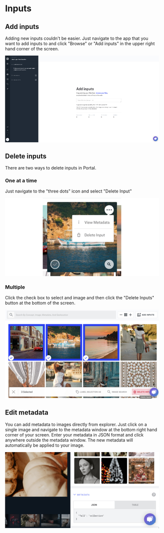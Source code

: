 # Inputs

## Add inputs

Adding new inputs couldn't be easier. Just navigate to the app that you want to add inputs to and click "Browse" or "Add inputs" in the upper right hand corner of the screen.

![](../../.gitbook/assets/Add_inputs%20%282%29%20%282%29%20%282%29%20%282%29%20%282%29.jpg)

## Delete inputs

There are two ways to delete inputs in Portal.

### One at a time

Just navigate to the "three dots" icon and select "Delete Input"

![](../../.gitbook/assets/delete_three_dots%20%282%29%20%282%29%20%282%29%20%282%29%20%282%29%20%282%29%20%282%29%20%282%29.jpg)

### Multiple

Click the check box to select and image and then click the "Delete Inputs" button at the bottom of the screen.

![](../../.gitbook/assets/delete_multiple%20%282%29%20%282%29%20%282%29%20%282%29%20%282%29%20%282%29%20%282%29%20%282%29.jpg)

## Edit metadata

You can add metadata to images directly from explorer. Just click on a single image and navigate to the metadata window at the bottom right hand corner of your screen. Enter your metadata in JSON format and click anywhere outside the metadata window. The new metadata will automatically be applied to your image.

![](../../.gitbook/assets/fall_collection%20%282%29%20%282%29%20%282%29%20%282%29%20%282%29%20%282%29%20%282%29%20%282%29.jpg)

